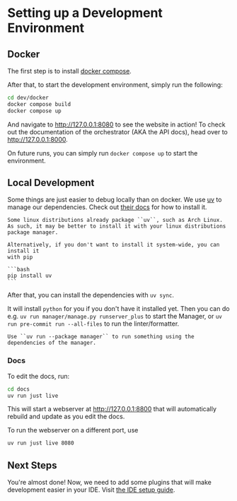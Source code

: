 # Setting up a Development Environment

## Docker

The first step is to install [docker compose](https://docs.docker.com/compose/install/).

After that, to start the development environment, simply run the following:

```bash
cd dev/docker
docker compose build
docker compose up
```

And navigate to http://127.0.0.1:8080 to see the website in action!
To check out the documentation of the orchestrator (AKA the API docs),
head over to http://127.0.0.1:8000.

On future runs, you can simply run `docker compose up` to start the environment.

## Local Development

Some things are just easier to debug locally than on docker. We use [uv](https://docs.astral.sh/uv/)
to manage our dependencies. Check out [their docs](https://docs.astral.sh/uv/getting-started/installation/)
for how to install it.

````{admonition} Installing uv
Some linux distributions already package ``uv``, such as Arch Linux.
As such, it may be better to install it with your linux distributions package manager.

Alternatively, if you don't want to install it system-wide, you can install it
with pip

```bash
pip install uv
```
````

After that, you can install the dependencies with `uv sync`.

It will install `python` for you if you don't have it installed yet.
Then you can do e.g. `uv run manager/manage.py runserver_plus` to start the Manager,
or `uv run pre-commit run --all-files` to run the linter/formatter.

```{tip}
Use ``uv run --package manager`` to run something using the dependencies of the manager.
```

### Docs

To edit the docs, run:

```bash
cd docs
uv run just live
```

This will start a webserver at http://127.0.0.1:8800 that will automatically rebuild
and update as you edit the docs.

To run the webserver on a different port, use

```bash
uv run just live 8080
```

## Next Steps

You're almost done! Now, we need to add some plugins that will make development easier in your IDE.
Visit [the IDE setup guide](#ide-setup).
